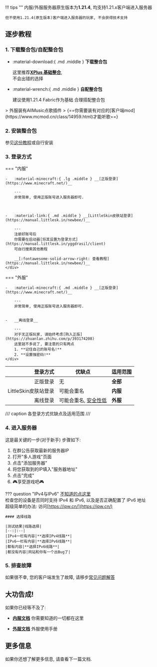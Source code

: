 !!! tips ""
    内服/外服服务器原生版本为**1.21.4**, 均支持1.21.x客户端进入服务器

    但不使用1.21.4(原生版本)客户端进入服务器的玩家, 不会获得技术支持

## 逐步教程

### 1. 下载整合包/自配整合包
<div class="grid cards" markdown>

-   :material-download:{ .md .middle } __下载整合包__

    这里推荐[__XPlus 基础整合__](https://www.mcmod.cn/modpack/467.html),  
    不会出错的选择

-   :material-wrench:{ .md .middle } __自配整合包__

    建议使用1.21.4 Fabric作为基础 合理搭配整合包

</div>
> 外服装有AllMusic点歌插件    
> {==你需要装有对应的[客户端mod](https://www.mcmod.cn/class/14959.html)才能听歌==}

### 2. 安装整合包
参见[这份教程](https://www.bilibili.com/opus/806747033441402937)或自行安装

### 3. 登录方式
=== "内服"
    <div class="grid cards" markdown>

    -   :material-minecraft:{ .lg .middle } __[正版登录](https://www.minecraft.net/)__

        ---
        非常简单, 使用正版账号进入服务器即可.

        

    -   :material-link:{ .md .middle } __[LittleSkin皮肤站登录](https://manual.littlesk.in/newbee/)__

        ---
        注册好账号后  
        你需要在启动器[将其设置为登录方式](https://manual.littlesk.in/yggdrasil/client)  
        可自行搜索其他教程

        __[:fontawesome-solid-arrow-right: 查看教程](https://manual.littlesk.in/newbee/)__
    </div>
=== "外服"
    <div class="grid cards" markdown>

    -   :material-minecraft:{ .md .middle } __[正版登录](https://www.minecraft.net/)__

        ---
        非常简单, 使用正版账号进入服务器即可.


    -   __离线登录__

        ---
        对于无正版玩家, 请始终考虑[购入正版](https://zhuanlan.zhihu.com/p/393174208)  
        这里就不多说了, 要注意的只有两点  
        1. **记住自己的账号名!**  
        2. **设置强密码!**
    </div>

|登录方式|优缺点|适用范围|
|--:|--|--|
|正版登录|无|**全部**|
|LittleSkin皮肤站登录|可能会重名|**内服**|
|离线登录|可能会重名, <u>安全性低</u>|**外服**|
/// caption
各登录方式优缺点及适用范围
///
### 4. 进入服务器
这是最关键的一步(对于新手)
步骤如下:

1. 在群公告获取最新的服务器IP
2. 打开"多人游戏"页面
3. 点击"添加服务器"
4. 将您获取到的IP填入"服务器地址"
5. 点击"完成"
6. 🎮享受游戏吧🎮

??? question "IPv4与IPv6"
    [不知道的点这里](utilities.md#百度百科)  
    检查您的设备是否同时支持 IPv4 和 IPv6, 以及是否正确配置了 IPv6 地址  
    超级简单的办法: 访问[https://ipw.cn/](https://ipw.cn/)  

    #### 选择线路

    |测试结果|线路选择|
    |--:|:--|
    |IPv4一栏有内容|**选择IPv4线路**|
    |IPv6一栏有内容|**选择IPv6线路**|
    |都有内容|**选择IPv6线路**|
    |都没有内容|网站和你有一个出Bug了|
### 5. 排查故障
如果很不幸, 您的客户端发生了故障, 请移步[常见问题解答](FAQs.md)


## 大功告成!
如果你已经等不及了:
<div class="grid cards" markdown>

-   [__内服文档__](internal/index.md)
    你需要知道的一切都在这里

-   [__外服文档__](external/index.md)
    外服使用手册
</div>

## 更多信息
如果你还想了解更多信息, 请查看下一篇文档.